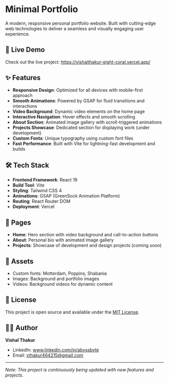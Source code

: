 # Minimal Portfolio

A modern, responsive personal portfolio website. Built with cutting-edge web technologies to deliver a seamless and visually engaging user experience.

## 🚀 Live Demo

Check out the live project: https://vishalthakur-eight-coral.vercel.app/

## ✨ Features

- **Responsive Design**: Optimized for all devices with mobile-first approach
- **Smooth Animations**: Powered by GSAP for fluid transitions and interactions
- **Video Background**: Dynamic video elements on the home page
- **Interactive Navigation**: Hover effects and smooth scrolling
- **About Section**: Animated image gallery with scroll-triggered animations
- **Projects Showcase**: Dedicated section for displaying work (under development)
- **Custom Fonts**: Unique typography using custom font files
- **Fast Performance**: Built with Vite for lightning-fast development and builds

## 🛠️ Tech Stack

- **Frontend Framework**: React 19
- **Build Tool**: Vite
- **Styling**: Tailwind CSS 4
- **Animations**: GSAP (GreenSock Animation Platform)
- **Routing**: React Router DOM
- **Deployment**: Vercel

## 📱 Pages

- **Home**: Hero section with video background and call-to-action buttons
- **About**: Personal bio with animated image gallery
- **Projects**: Showcase of development and design projects (coming soon)

## 🎨 Assets

- Custom fonts: Motterdam, Poppins, Shabania
- Images: Background and portfolio images
- Videos: Background videos for dynamic content


## 📄 License

This project is open source and available under the [MIT License](LICENSE).

## 👨‍💻 Author

**Vishal Thakur**
- LinkedIn: www.linkedin.com/in/abyssbyte
- Email: vthakur464215@gmail.com

---

*Note: This project is continuously being updated with new features and projects.*
